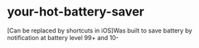 # your-hot-battery-saver
[Can be replaced by shortcuts in iOS]Was built to save battery by notification at battery level 99+ and 10-
